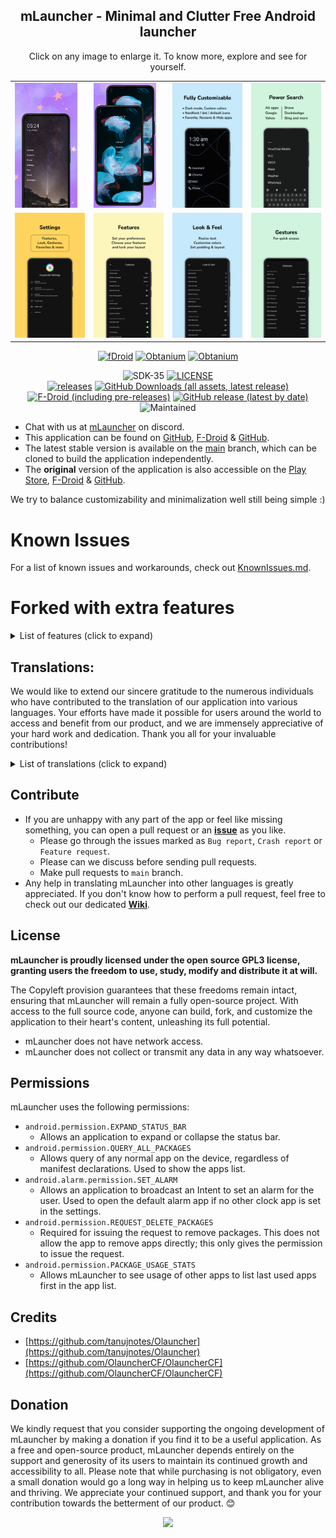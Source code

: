<div align='center'>
	<h2>mLauncher - Minimal and Clutter Free Android launcher</h2>
    <table align='center'>
        Click on any image to enlarge it. To know more, explore and see for yourself.
        <tr>
            <td><img src='fastlane/metadata/android/en-US/images/phoneScreenshots/0.png' height='200' alt=""></td>
            <td><img src='fastlane/metadata/android/en-US/images/phoneScreenshots/1.png' height='200' alt=""></td>
            <td><img src='fastlane/metadata/android/en-US/images/phoneScreenshots/2.png' height='200' alt=""></td>
            <td><img src='fastlane/metadata/android/en-US/images/phoneScreenshots/3.png' height='200' alt=""></td>
        </tr>
        <tr>
            <td><img src='fastlane/metadata/android/en-US/images/phoneScreenshots/4.png' height='200' alt=""></td>
            <td><img src='fastlane/metadata/android/en-US/images/phoneScreenshots/5.png' height='200' alt=""></td>
            <td><img src='fastlane/metadata/android/en-US/images/phoneScreenshots/6.png' height='200' alt=""></td>
            <td><img src='fastlane/metadata/android/en-US/images/phoneScreenshots/7.png' height='200' alt=""></td>
        </tr>
    </table>
    <p>
        <a href='https://f-droid.org/packages/app.mlauncher'><img src='https://droidworksstudio.github.io/mLauncher/fdroid.png' width="150" alt="fDroid"></a>
        <a href='http://apps.obtainium.imranr.dev/redirect.html?r=obtainium://add/https://github.com/DroidWorksStudio/mLauncher'><img src='https://droidworksstudio.github.io/mLauncher/obtanium.png' width="150" alt="Obtanium"></a>
	<a href='https://play.google.com/store/apps/details?id=app.mlauncher'><img src='https://droidworksstudio.github.io/mLauncher/google_play.png' width="150" alt="Obtanium"></a>	    
    </p>
    <div align='center'>
        <p>
            <img src='https://img.shields.io/badge/Android-SDK_35-BD93F9?style=flat-square&logo=android&logoColor=white' alt="SDK-35">
            <a href='https://github.com/DroidWorksStudio/mLauncher/blob/main/LICENSE'><img src='https://img.shields.io/github/license/DroidWorksStudio/mLauncher?color=BD93F9&style=flat-square' alt="LICENSE"></a>
            <br>
            <a href='https://github.com/DroidWorksStudio/mLauncher/releases/latest'><img src='https://img.shields.io/github/downloads/DroidWorksStudio/mLauncher/total?color=50FA7B&style=flat-square' alt="releases"></a>
            <a href='https://github.com/DroidWorksStudio/mLauncher/releases/latest'><img src="https://img.shields.io/github/downloads/DroidWorksStudio/mLauncher/latest/total?color=50FA7B&style=flat-square" alt="GitHub Downloads (all assets, latest release)"></a>
            <br>
            <a href='https://gitlab.com/fdroid/fdroiddata/-/blob/master/metadata/app.mlauncher.yml'><img alt="F-Droid (including pre-releases)" src="https://img.shields.io/f-droid/v/app.mlauncher?color=FFB86C&style=flat-square"></a>
            <a href='https://github.com/DroidWorksStudio/mLauncher/releases/latest'><img alt="GitHub release (latest by date)" src="https://img.shields.io/github/v/release/DroidWorksStudio/mLauncher?color=FFB86C&style=flat-square"></a>
            <br>
            <img src='https://img.shields.io/badge/Maintained-yes-FF5555?style=flat-square' alt="Maintained">
        </p>
    </div>
</div>

- Chat with us at [mLauncher](https://discord.gg/qG6hFuAzfu) on discord.
- This application can be found on [GitHub](https://github.com/tanujnotes/Olauncher), [F-Droid](https://f-droid.org/packages/app.mlauncher/) & [GitHub](https://github.com/DroidWorksStudio/mLauncher/releases/).
- The latest stable version is available on the [main](https://github.com/DroidWorksStudio/mLauncher/tree/main) branch, which can be cloned to build the application independently.
- The **original** version of the application is also accessible on the [Play Store](https://play.google.com/store/apps/details?id=app.olauncher), [F-Droid](https://f-droid.org/fr/packages/app.olauncher/) & [GitHub](https://github.com/tanujnotes/Olauncher).

We try to balance customizability and minimalization well still being simple :)</h3>

# Known Issues

For a list of known issues and workarounds, check out [KnownIssues.md](./KnownIssues.md).

# Forked with extra features

<details><summary>List of features (click to expand)</summary>

- Removed clutter, like ads and links.
- You can rename apps in the app-drawer (Renaming apps on the home screen is already supported. Just long-click on an app on the home screen and start
  typing.)
- We have added a lot more options for gestures on the home screen:
    - Gestures are now:
        - Swiping up, down, left, right
        - Clicking on the clock
        - Clicking on the Date
    - Possible actions now include:
        - Open specified app
        - Display app list
        - Locking the screen
        - Show Recent opened apps
        - Opening the notification drawer
        - Opening the quick settings
        - Power Dialog
        - Take A Screenshot
        - Disable Gesture
- You can also position the clock independently of the home apps.
- Change alignment of apps in app-drawer independent from homescreen.
- Change font size of sections of the homescreen independent of each other.
- Removed internet permission. You never know what an app developer wants to know about you.
- Lock settings behind biometrics (toggle)
- Added the ability to report crashing via email.
- Added the ability to view app usage time.

</details>

## Translations:

We would like to extend our sincere gratitude to the numerous individuals who have contributed to the translation of our application into various
languages. Your efforts have made it possible for users around the world to access and benefit from our product, and we are immensely appreciative of
your hard work and dedication. Thank you all for your invaluable contributions!

<details><summary>List of translations (click to expand)</summary>

- Arabic
- Dutch
- English
- French
- German
- Hebrew
- Italian
- Japanese
- Korean
- Lithuanian
- Polish
- Portuguese
- Russian
- Slovak
- Spanish
- Thai
- Turkish

</details>

## Contribute

- If you are unhappy with any part of the app or feel like missing something, you can open a pull request or an [**issue**](https://github.com/DroidWorksStudio/mLauncher/issues/new/choose) as you like.
    - Please go through the issues marked as `Bug report`, `Crash report` or `Feature request`.
    - Please can we discuss before sending pull requests.
    - Make pull requests to `main` branch.
- Any help in translating mLauncher into other languages is greatly appreciated. If you don't know how to perform a pull request, feel free to check out our dedicated [**Wiki**](https://github.com/DroidWorksStudio/mLauncher/wiki).

## License

**mLauncher is proudly licensed under the open source GPL3 license, granting users the freedom to use, study, modify and distribute it at will.**

The Copyleft provision guarantees that these freedoms remain intact, ensuring that mLauncher will remain a fully open-source project. With access to the full source code, anyone can build, fork, and customize the application to their heart's content, unleashing its full potential.

- mLauncher does not have network access.
- mLauncher does not collect or transmit any data in any way whatsoever.

## Permissions

mLauncher uses the following permissions:

- `android.permission.EXPAND_STATUS_BAR`
    - Allows an application to expand or collapse the status bar.
- `android.permission.QUERY_ALL_PACKAGES`
    - Allows query of any normal app on the device, regardless of manifest declarations. Used to show the apps list.
- `android.alarm.permission.SET_ALARM`
    - Allows an application to broadcast an Intent to set an alarm for the user. Used to open the default alarm app if no other clock app is set in
      the settings.
- `android.permission.REQUEST_DELETE_PACKAGES`
    - Required for issuing the request to remove packages. This does not allow the app to remove apps directly; this only gives the permission to
      issue the request.
- `android.permission.PACKAGE_USAGE_STATS`
    - Allows mLauncher to see usage of other apps to list last used apps first in the app list.

## Credits

- [https://github.com/tanujnotes/Olauncher](https://github.com/tanujnotes/Olauncher)
- [https://github.com/OlauncherCF/OlauncherCF](https://github.com/OlauncherCF/OlauncherCF)

## Donation

We kindly request that you consider supporting the ongoing development of mLauncher by making a donation if you find it to be a useful application. 
As a free and open-source product, mLauncher depends entirely on the support and generosity of its users to maintain its continued growth and accessibility to all. 
Please note that while purchasing is not obligatory, even a small donation would go a long way in helping us to keep mLauncher alive and thriving. 
We appreciate your continued support, and thank you for your contribution towards the betterment of our product. 😊

<div align='center'>

<a href="https://www.buymeacoffee.com/CreativeCodeCat"><img src="https://img.buymeacoffee.com/button-api/?text=Buy me a coffee&emoji=&slug=CreativeCodeCat&button_colour=FFDD00&font_colour=000000&font_family=Cookie&outline_colour=000000&coffee_colour=ffffff" /></a>

</div>
